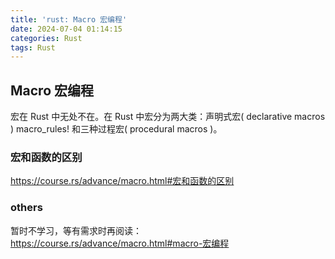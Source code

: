 ```yaml
---
title: 'rust: Macro 宏编程'
date: 2024-07-04 01:14:15
categories: Rust
tags: Rust
---
```


## Macro 宏编程

宏在 Rust 中无处不在。在 Rust 中宏分为两大类：声明式宏( declarative macros ) macro_rules! 和三种过程宏( procedural macros )。

### 宏和函数的区别

https://course.rs/advance/macro.html#宏和函数的区别

### others

暂时不学习，等有需求时再阅读：https://course.rs/advance/macro.html#macro-宏编程
